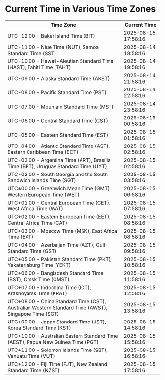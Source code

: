 # Current Time in Various Time Zones

| Time Zone | Current Time |
|-----------|--------------|
| UTC-12:00 - Baker Island Time (BIT) | 2025-08-15 17:58:16 |
| UTC-11:00 - Niue Time (NUT), Samoa Standard Time (SST) | 2025-08-14 18:58:16 |
| UTC-10:00 - Hawaii-Aleutian Standard Time (HAST), Tahiti Time (TAHT) | 2025-08-14 19:58:16 |
| UTC-09:00 - Alaska Standard Time (AKST) | 2025-08-14 21:58:16 |
| UTC-08:00 - Pacific Standard Time (PST) | 2025-08-14 22:58:16 |
| UTC-07:00 - Mountain Standard Time (MST) | 2025-08-14 23:58:16 |
| UTC-06:00 - Central Standard Time (CST) | 2025-08-15 00:58:16 |
| UTC-05:00 - Eastern Standard Time (EST) | 2025-08-15 01:58:16 |
| UTC-04:00 - Atlantic Standard Time (AST), Eastern Caribbean Time (ECT) | 2025-08-15 02:58:16 |
| UTC-03:00 - Argentina Time (ART), Brasília Time (BRT), Uruguay Standard Time (UYT) | 2025-08-15 02:58:16 |
| UTC-02:00 - South Georgia and the South Sandwich Islands Time (SGT) | 2025-08-15 03:58:16 |
| UTC±00:00 - Greenwich Mean Time (GMT), Western European Time (WET) | 2025-08-15 06:58:16 |
| UTC+01:00 - Central European Time (CET), West Africa Time (WAT) | 2025-08-15 07:58:16 |
| UTC+02:00 - Eastern European Time (EET), Central Africa Time (CAT) | 2025-08-15 08:58:16 |
| UTC+03:00 - Moscow Time (MSK), East Africa Time (EAT) | 2025-08-15 08:58:16 |
| UTC+04:00 - Azerbaijan Time (AZT), Gulf Standard Time (GST) | 2025-08-15 09:58:16 |
| UTC+05:00 - Pakistan Standard Time (PKT), Yekaterinburg Time (YEKT) | 2025-08-15 10:58:16 |
| UTC+06:00 - Bangladesh Standard Time (BST), Omsk Time (OMST) | 2025-08-15 11:58:16 |
| UTC+07:00 - Indochina Time (ICT), Krasnoyarsk Time (KRAT) | 2025-08-15 12:58:16 |
| UTC+08:00 - China Standard Time (CST), Australian Western Standard Time (AWST), Singapore Time (SGT) | 2025-08-15 13:58:16 |
| UTC+09:00 - Japan Standard Time (JST), Korea Standard Time (KST) | 2025-08-15 14:58:16 |
| UTC+10:00 - Australian Eastern Standard Time (AEST), Papua New Guinea Time (PGT) | 2025-08-15 15:58:16 |
| UTC+11:00 - Solomon Islands Time (SBT), Vanuatu Time (VUT) | 2025-08-15 16:58:16 |
| UTC+12:00 - Fiji Time (FJT), New Zealand Standard Time (NZST) | 2025-08-15 17:58:16 |
